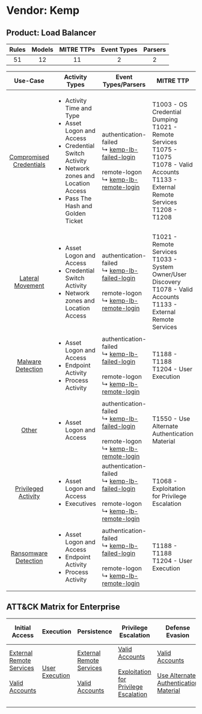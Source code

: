 Vendor: Kemp
============
Product: Load Balancer
----------------------
| Rules | Models | MITRE TTPs | Event Types | Parsers |
|:-----:|:------:|:----------:|:-----------:|:-------:|
|  51   |   12   |     11     |      2      |    2    |

|                                  Use-Case                                  | Activity Types                                                                                                                                                                                | Event Types/Parsers                                                                                                                                                                                     | MITRE TTP                                                                                                                                                    | Content                                                                                                                |
|:--------------------------------------------------------------------------:| --------------------------------------------------------------------------------------------------------------------------------------------------------------------------------------------- | ------------------------------------------------------------------------------------------------------------------------------------------------------------------------------------------------------- | ------------------------------------------------------------------------------------------------------------------------------------------------------------ | ---------------------------------------------------------------------------------------------------------------------- |
| [Compromised Credentials](../../../UseCases/uc_compromised_credentials.md) | <ul><li>Activity Time  and Type</li><li>Asset Logon and Access</li><li>Credential Switch Activity</li><li>Network zones and Location Access</li><li>Pass The Hash and Golden Ticket</li></ul> |  authentication-failed<br> ↳ [kemp-lb-failed-login](Parsers/parserContent_kemp-lb-failed-login.md)<br><br> remote-logon<br> ↳ [kemp-lb-remote-login](Parsers/parserContent_kemp-lb-remote-login.md)<br> | T1003 - OS Credential Dumping<br>T1021 - Remote Services<br>T1075 - T1075<br>T1078 - Valid Accounts<br>T1133 - External Remote Services<br>T1208 - T1208<br> | [<ul><li>28 Rules</li></ul><ul><li>6 Models</li></ul>](Rules_Models/r_m_kemp_load_balancer_Compromised_Credentials.md) |
|        [Lateral Movement](../../../UseCases/uc_lateral_movement.md)        | <ul><li>Asset Logon and Access</li><li>Credential Switch Activity</li><li>Network zones and Location Access</li></ul>                                                                         |  authentication-failed<br> ↳ [kemp-lb-failed-login](Parsers/parserContent_kemp-lb-failed-login.md)<br><br> remote-logon<br> ↳ [kemp-lb-remote-login](Parsers/parserContent_kemp-lb-remote-login.md)<br> | T1021 - Remote Services<br>T1033 - System Owner/User Discovery<br>T1078 - Valid Accounts<br>T1133 - External Remote Services<br>                             | [<ul><li>16 Rules</li></ul><ul><li>5 Models</li></ul>](Rules_Models/r_m_kemp_load_balancer_Lateral_Movement.md)        |
|       [Malware Detection](../../../UseCases/uc_malware_detection.md)       | <ul><li>Asset Logon and Access</li><li>Endpoint Activity</li><li>Process Activity</li></ul>                                                                                                   |  authentication-failed<br> ↳ [kemp-lb-failed-login](Parsers/parserContent_kemp-lb-failed-login.md)<br><br> remote-logon<br> ↳ [kemp-lb-remote-login](Parsers/parserContent_kemp-lb-remote-login.md)<br> | T1188 - T1188<br>T1204 - User Execution<br>                                                                                                                  | [<ul><li>7 Rules</li></ul><ul><li>1 Models</li></ul>](Rules_Models/r_m_kemp_load_balancer_Malware_Detection.md)        |
|                   [Other](../../../UseCases/uc_other.md)                   | <ul><li>Asset Logon and Access</li></ul>                                                                                                                                                      |  authentication-failed<br> ↳ [kemp-lb-failed-login](Parsers/parserContent_kemp-lb-failed-login.md)<br><br> remote-logon<br> ↳ [kemp-lb-remote-login](Parsers/parserContent_kemp-lb-remote-login.md)<br> | T1550 - Use Alternate Authentication Material<br>                                                                                                            | [<ul><li>3 Rules</li></ul>](Rules_Models/r_m_kemp_load_balancer_Other.md)                                              |
|     [Privileged Activity](../../../UseCases/uc_privileged_activity.md)     | <ul><li>Asset Logon and Access</li><li>Executives</li></ul>                                                                                                                                   |  authentication-failed<br> ↳ [kemp-lb-failed-login](Parsers/parserContent_kemp-lb-failed-login.md)<br><br> remote-logon<br> ↳ [kemp-lb-remote-login](Parsers/parserContent_kemp-lb-remote-login.md)<br> | T1068 - Exploitation for Privilege Escalation<br>                                                                                                            | [<ul><li>2 Rules</li></ul><ul><li>1 Models</li></ul>](Rules_Models/r_m_kemp_load_balancer_Privileged_Activity.md)      |
|    [Ransomware Detection](../../../UseCases/uc_ransomware_detection.md)    | <ul><li>Asset Logon and Access</li><li>Endpoint Activity</li><li>Process Activity</li></ul>                                                                                                   |  authentication-failed<br> ↳ [kemp-lb-failed-login](Parsers/parserContent_kemp-lb-failed-login.md)<br><br> remote-logon<br> ↳ [kemp-lb-remote-login](Parsers/parserContent_kemp-lb-remote-login.md)<br> | T1188 - T1188<br>T1204 - User Execution<br>                                                                                                                  | [<ul><li>7 Rules</li></ul><ul><li>1 Models</li></ul>](Rules_Models/r_m_kemp_load_balancer_Ransomware_Detection.md)     |

ATT&CK Matrix for Enterprise
----------------------------
| Initial Access                                                                                                                                   | Execution                                                           | Persistence                                                                                                                                      | Privilege Escalation                                                                                                                                          | Defense Evasion                                                                                                                                               | Credential Access                                                          | Discovery                                                                        | Lateral Movement                                                                                                                                               | Collection | Command and Control | Exfiltration | Impact |
| ------------------------------------------------------------------------------------------------------------------------------------------------ | ------------------------------------------------------------------- | ------------------------------------------------------------------------------------------------------------------------------------------------ | ------------------------------------------------------------------------------------------------------------------------------------------------------------- | ------------------------------------------------------------------------------------------------------------------------------------------------------------- | -------------------------------------------------------------------------- | -------------------------------------------------------------------------------- | -------------------------------------------------------------------------------------------------------------------------------------------------------------- | ---------- | ------------------- | ------------ | ------ |
| [External Remote Services](https://attack.mitre.org/techniques/T1133)<br><br>[Valid Accounts](https://attack.mitre.org/techniques/T1078)<br><br> | [User Execution](https://attack.mitre.org/techniques/T1204)<br><br> | [External Remote Services](https://attack.mitre.org/techniques/T1133)<br><br>[Valid Accounts](https://attack.mitre.org/techniques/T1078)<br><br> | [Valid Accounts](https://attack.mitre.org/techniques/T1078)<br><br>[Exploitation for Privilege Escalation](https://attack.mitre.org/techniques/T1068)<br><br> | [Valid Accounts](https://attack.mitre.org/techniques/T1078)<br><br>[Use Alternate Authentication Material](https://attack.mitre.org/techniques/T1550)<br><br> | [OS Credential Dumping](https://attack.mitre.org/techniques/T1003)<br><br> | [System Owner/User Discovery](https://attack.mitre.org/techniques/T1033)<br><br> | [Remote Services](https://attack.mitre.org/techniques/T1021)<br><br>[Use Alternate Authentication Material](https://attack.mitre.org/techniques/T1550)<br><br> |            |                     |              |        |